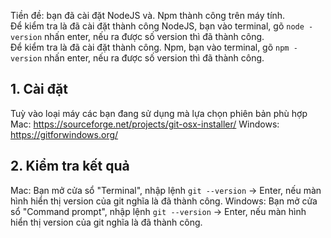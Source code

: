 Tiền đề: bạn đã cài đặt NodeJS và. Npm thành công trên máy tính.  
Để kiểm tra là đã cài đặt thành công NodeJS, bạn vào terminal, gõ `node -version` nhấn enter, nếu ra được số version thì đã thành công.  
Để kiểm tra là đã cài đặt thành công. Npm, bạn vào terminal, gõ `npm -version` nhấn enter, nếu ra được số version thì đã thành công.  

## 1. Cài đặt
Tuỳ vào loại máy các bạn đang sử dụng mà lựa chọn phiên bản phù hợp
Mac:    https://sourceforge.net/projects/git-osx-installer/
Windows: https://gitforwindows.org/

## 2. Kiểm tra kết quả

Mac: Bạn mở cửa sổ "Terminal", nhập lệnh `git --version` -> Enter, nếu màn hình hiển thị version của git nghĩa là đã thành công.
Windows: Bạn mở cửa sổ "Command prompt", nhập lệnh `git --version` -> Enter, nếu màn hình hiển thị version của git nghĩa là đã thành công.
